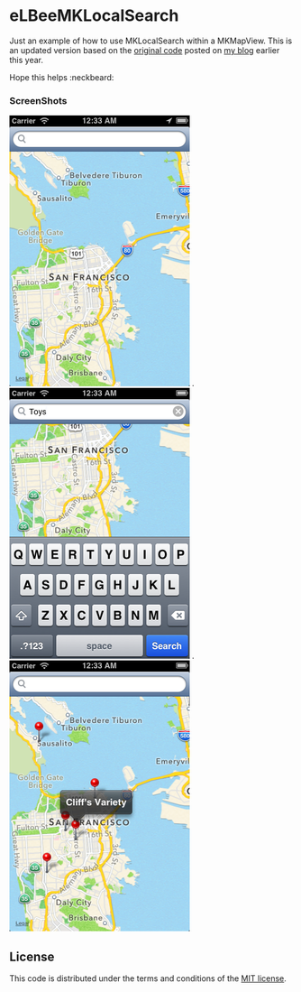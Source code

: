 eLBeeMKLocalSearch
==================

Just an example of how to use MKLocalSearch within a MKMapView.  This is an updated version based on the [original code](http://phpadvocate.com/blog/2013/01/ios-6-1-simple-example-using-mklocalsearch/) posted on [my blog](http://www.phpadvocate.com) earlier this year.

Hope this helps :neckbeard:


### ScreenShots

![ScreenShot 1](/screenshots/screenshot1.png) . ![ScreenShot 2](/screenshots/screenshot2.png) . ![ScreenShot 3](/screenshots/screenshot3.png)


## License

This code is distributed under the terms and conditions of the [MIT license](LICENSE).
